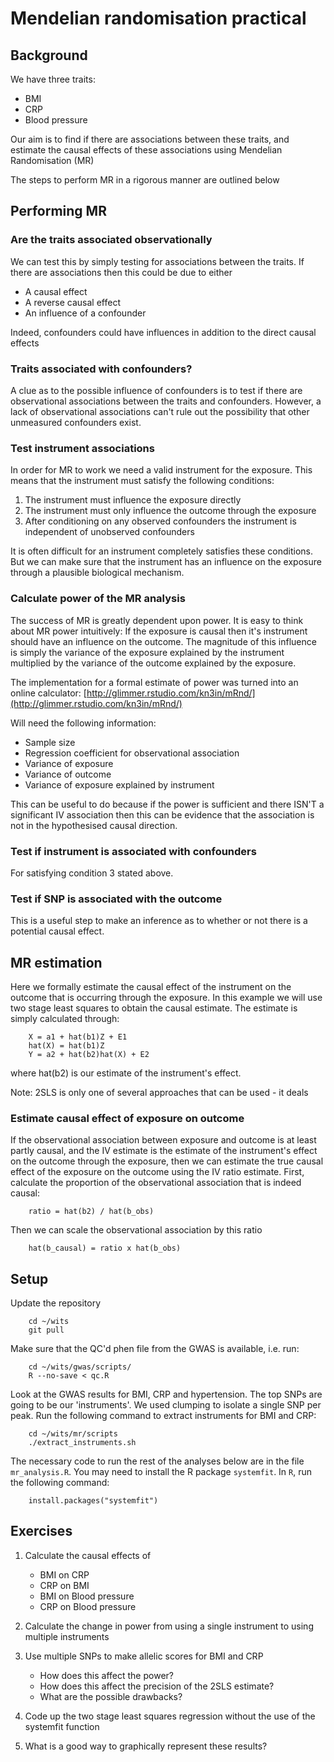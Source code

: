 Mendelian randomisation practical
=================================

## Background

We have three traits:

- BMI
- CRP
- Blood pressure

Our aim is to find if there are associations between these traits, and estimate the causal effects of these associations using Mendelian Randomisation (MR)

The steps to perform MR in a rigorous manner are outlined below


## Performing MR

### Are the traits associated observationally

We can test this by simply testing for associations between the traits. If there are associations then this could be due to either

- A causal effect
- A reverse causal effect
- An influence of a confounder

Indeed, confounders could have influences in addition to the direct causal effects

### Traits associated with confounders?

A clue as to the possible influence of confounders is to test if there are observational associations between the traits and confounders. However, a lack of observational associations can't rule out the possibility that other unmeasured confounders exist.


### Test instrument associations

In order for MR to work we need a valid instrument for the exposure. This means that the instrument must satisfy the following conditions:

1. The instrument must influence the exposure directly
2. The instrument must only influence the outcome through the exposure
3. After conditioning on any observed confounders the instrument is independent of unobserved confounders

It is often difficult for an instrument completely satisfies these conditions. But we can make sure that the instrument has an influence on the exposure through a plausible biological mechanism.


### Calculate power of the MR analysis

The success of MR is greatly dependent upon power. It is easy to think about MR power intuitively:
If the exposure is causal then it's instrument should have an influence on the outcome. The magnitude of this influence is simply the variance of the exposure explained by the instrument multiplied by the variance of the outcome explained by the exposure.

The implementation for a formal estimate of power was turned into an online calculator:
[http://glimmer.rstudio.com/kn3in/mRnd/](http://glimmer.rstudio.com/kn3in/mRnd/)

Will need the following information:

- Sample size
- Regression coefficient for observational association
- Variance of exposure
- Variance of outcome
- Variance of exposure explained by instrument

This can be useful to do because if the power is sufficient and there ISN'T a significant IV association then this can be evidence that the association is not in the hypothesised causal direction.


### Test if instrument is associated with confounders

For satisfying condition 3 stated above.


### Test if SNP is associated with the outcome

This is a useful step to make an inference as to whether or not there is a potential causal effect.


## MR estimation

Here we formally estimate the causal effect of the instrument on the outcome that is occurring through the exposure. In this example we will use two stage least squares to obtain the causal estimate. The estimate is simply calculated through:

		X = a1 + hat(b1)Z + E1
		hat(X) = hat(b1)Z
		Y = a2 + hat(b2)hat(X) + E2

where hat(b2) is our estimate of the instrument's effect.

Note:
2SLS is only one of several approaches that can be used - it deals 

### Estimate causal effect of exposure on outcome

If the observational association between exposure and outcome is at least partly causal, and the IV estimate is the estimate of the instrument's effect on the outcome through the exposure, then we can estimate the true causal effect of the exposure on the outcome using the IV ratio estimate. First, calculate the proportion of the observational association that is indeed causal:

		ratio = hat(b2) / hat(b_obs)

Then we can scale the observational association by this ratio
		
		hat(b_causal) = ratio x hat(b_obs)


## Setup

Update the repository

		cd ~/wits
		git pull

Make sure that the QC'd phen file from the GWAS is available, i.e. run:

		cd ~/wits/gwas/scripts/
		R --no-save < qc.R

Look at the GWAS results for BMI, CRP and hypertension. The top SNPs are going to be our 'instruments'. We used clumping to isolate a single SNP per peak. Run the following command to extract instruments for BMI and CRP:

		cd ~/wits/mr/scripts
		./extract_instruments.sh

The necessary code to run the rest of the analyses below are in the file `mr_analysis.R`. You may need to install the R package `systemfit`. In `R`, run the following command:

		install.packages("systemfit")

		


## Exercises

1. Calculate the causal effects of 
	- BMI on CRP
	- CRP on BMI
	- BMI on Blood pressure
	- CRP on Blood pressure

2. Calculate the change in power from using a single instrument to using multiple instruments

3. Use multiple SNPs to make allelic scores for BMI and CRP
	- How does this affect the power?
	- How does this affect the precision of the 2SLS estimate?
	- What are the possible drawbacks?

4. Code up the two stage least squares regression without the use of the systemfit function

5. What is a good way to graphically represent these results?
